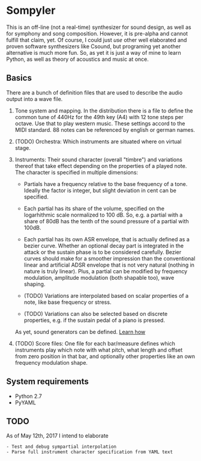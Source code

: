 Sompyler
========

This is an off-line (not a real-time) synthesizer for sound design,
as well as for symphony and song composition. However, it is pre-alpha
and cannot fulfill that claim, yet. Of course, I could just *use* other
well elaborated and proven software synthesizers like Csound, but programing
yet another alternative is much more fun. So, as yet it is just a way of mine
to learn Python, as well as theory of acoustics and music at once.

Basics
------

There are a bunch of definition files that are used to describe the
audio output into a wave file.

  1. Tone system and mapping. In the distribution there is a file to define
     the common tune of 440Hz for the 49th key (A4) with 12 tone steps per
     octave. Use that to play western music. These settings accord to the MIDI
     standard. 88 notes can be referenced by english or german names.

  2. (TODO) Orchestra: Which instruments are situated where on virtual stage. 

  3. Instruments: Their sound character (overall "timbre") and variations
     thereof that take effect depending on the properties of a played note.
     The character is specified in multiple dimensions:

       * Partials have a frequency relative to the base frequency of a tone.
         Ideally the factor is integer, but slight deviation in cent can be
         specified.

       * Each partial has its share of the volume, specified on the logarhithmic
         scale normalized to 100 dB. So, e.g. a partial with a share of 80dB
         has the tenth of the sound pressure of a partial with 100dB.

       * Each partial has its own ASR envelope, that is actually defined as a
         bezier curve. Whether an optional decay part is integrated in the attack
         or the sustain phase is to be considered carefully. Bezier curves should
         make for a smoother impression than the conventional linear and artificial
         ADSR envelope that is not very natural (nothing in nature is truly linear).
         Plus, a partial can be modified by frequency modulation, amplitude
         modulation (both shapable too), wave shaping.

       * (TODO) Variations are interpolated based on scalar properties of a note,
         like base frequency or stress.

       * (TODO) Variations can also be selected based on discrete properties, e.g.
         if the sustain pedal of a piano is pressed.

     As yet, sound generators can be defined. [Learn how](doc/instrument-definition.md)

  4. (TODO) Score files: One file for each bar/measure defines which instruments play
     which note with what pitch, what length and offset from zero position in that
     bar, and optionally other properties like an own frequency modulation shape.

System requirements
-------------------

  * Python 2.7
  * PyYAML

TODO
----

As of May 12th, 2017 I intend to elaborate

    - Test and debug sympartial interpolation
    - Parse full instrument character specification from YAML text

